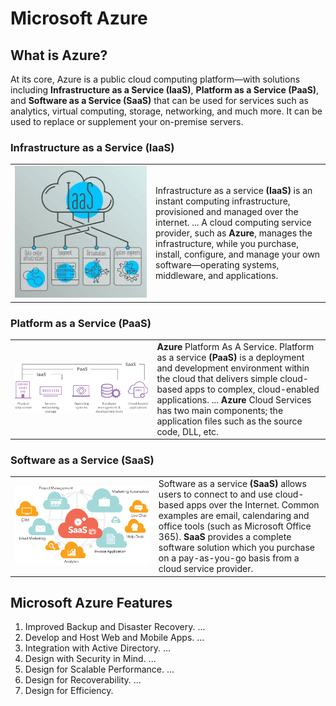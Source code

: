 

<link rel="stylesheet" href="css/azure.css">

# Microsoft Azure

## What is Azure?
At its core, Azure is a public cloud computing platform—with solutions including <b>Infrastructure as a Service (IaaS)</b>, <b>Platform as a Service (PaaS)</b>, and <b>Software as a Service (SaaS)</b> that can be used for services such as analytics, virtual computing, storage, networking, and much more. It can be used to replace or supplement your on-premise servers.

### Infrastructure as a Service (IaaS)

<table cellspacing="0" cellpadding="0">
<tr>
<td width=500  align="center">
<img src="images/image3.jpg">
</td>
<td width=500>
Infrastructure as a service <b>(IaaS)</b> is an instant computing infrastructure, provisioned and managed over the internet. ... A cloud computing service provider, such as <b> Azure</b>, manages the infrastructure, while you purchase, install, configure, and manage your own software—operating systems, middleware, and applications.
</td>
</tr>
</table>

### Platform as a Service (PaaS)
<table cellspacing="0" cellpadding="0">
<tr>
<td width=500  align="center">
<img src="images/image4.png">
</td>
<td width=500>
<b>Azure</b> Platform As A Service. Platform as a service <b>(PaaS)</b> is a deployment and development environment within the cloud that delivers simple cloud-based apps to complex, cloud-enabled applications. ... <b>Azure</b> Cloud Services has two main components; the application files such as the source code, DLL, etc.
</td>
</tr>
</table>

### Software as a Service (SaaS)

<table cellspacing="0" cellpadding="0">
<tr>
<td width=500  align="center">
<img src="images/image5.png">
</td>
<td width=500>
Software as a service <b>(SaaS)</b> allows users to connect to and use cloud-based apps over the Internet. Common examples are email, calendaring and office tools (such as Microsoft Office 365). <b>SaaS</b> provides a complete software solution which you purchase on a pay-as-you-go basis from a cloud service provider.
</td>
</tr>
</table>

## Microsoft Azure Features
1. Improved Backup and Disaster Recovery. ...
1. Develop and Host Web and Mobile Apps. ...
1. Integration with Active Directory. ...
1. Design with Security in Mind. ...
1. Design for Scalable Performance. ...
1. Design for Recoverability. ...
1. Design for Efficiency.
